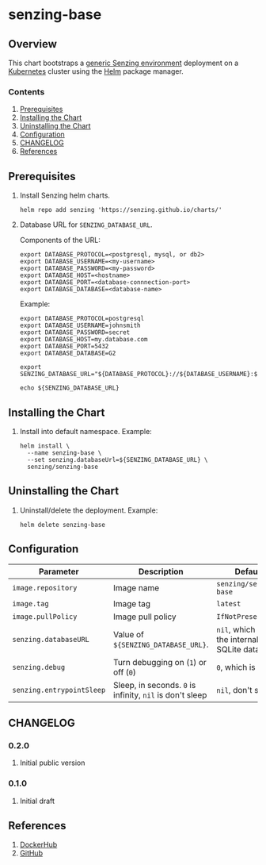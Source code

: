 # senzing-base

## Overview

This chart bootstraps a [generic Senzing environment](https://github.com/Senzing/docker-senzing-base) deployment on a
[Kubernetes](http://kubernetes.io) cluster using the
[Helm](https://helm.sh) package manager.

### Contents

1. [Prerequisites](#prerequisites)
1. [Installing the Chart](#installing-the-chart)
1. [Uninstalling the Chart](#uninstalling-the-chart)
1. [Configuration](#configuration)
1. [CHANGELOG](#changelog)
1. [References](#references)

## Prerequisites

1. Install Senzing helm charts.

    ```console
    helm repo add senzing 'https://senzing.github.io/charts/'
    ```

1. Database URL for `SENZING_DATABASE_URL`.

    Components of the URL:

    ```console
    export DATABASE_PROTOCOL=<postgresql, mysql, or db2>
    export DATABASE_USERNAME=<my-username>
    export DATABASE_PASSWORD=<my-password>
    export DATABASE_HOST=<hostname>
    export DATABASE_PORT=<database-connnection-port>
    export DATABASE_DATABASE=<database-name>
    ```

    Example:

    ```console
    export DATABASE_PROTOCOL=postgresql
    export DATABASE_USERNAME=johnsmith
    export DATABASE_PASSWORD=secret
    export DATABASE_HOST=my.database.com
    export DATABASE_PORT=5432
    export DATABASE_DATABASE=G2

    export SENZING_DATABASE_URL="${DATABASE_PROTOCOL}://${DATABASE_USERNAME}:${DATABASE_PASSWORD}@${DATABASE_HOST}:${DATABASE_PORT}/${DATABASE_DATABASE}"

    echo ${SENZING_DATABASE_URL}
    ```

## Installing the Chart

1. Install into default namespace. Example:

    ```console
    helm install \
      --name senzing-base \
      --set senzing.databaseUrl=${SENZING_DATABASE_URL} \
      senzing/senzing-base
    ```

## Uninstalling the Chart

1. Uninstall/delete the deployment. Example:

    ```console
    helm delete senzing-base
    ```

## Configuration

| Parameter | Description | Default |
|-----------|-------------|---------|
| `image.repository` | Image name | `senzing/senzing-base` |
| `image.tag` | Image tag | `latest` |
| `image.pullPolicy` | Image pull policy | `IfNotPresent` |
| `senzing.databaseURL` | Value of `${SENZING_DATABASE_URL}`. | `nil`, which uses the internal SQLite database. |
| `senzing.debug` | Turn debugging on (`1`) or off (`0`) | `0`, which is off. |
| `senzing.entrypointSleep` | Sleep, in seconds. `0` is infinity, `nil` is don't sleep | `nil`, don't sleep. |

## CHANGELOG

### 0.2.0

1. Initial public version

### 0.1.0

1. Initial draft

## References

1. [DockerHub](https://hub.docker.com/r/senzing/senzing-base)
1. [GitHub](https://github.com/Senzing/docker-senzing-base)
